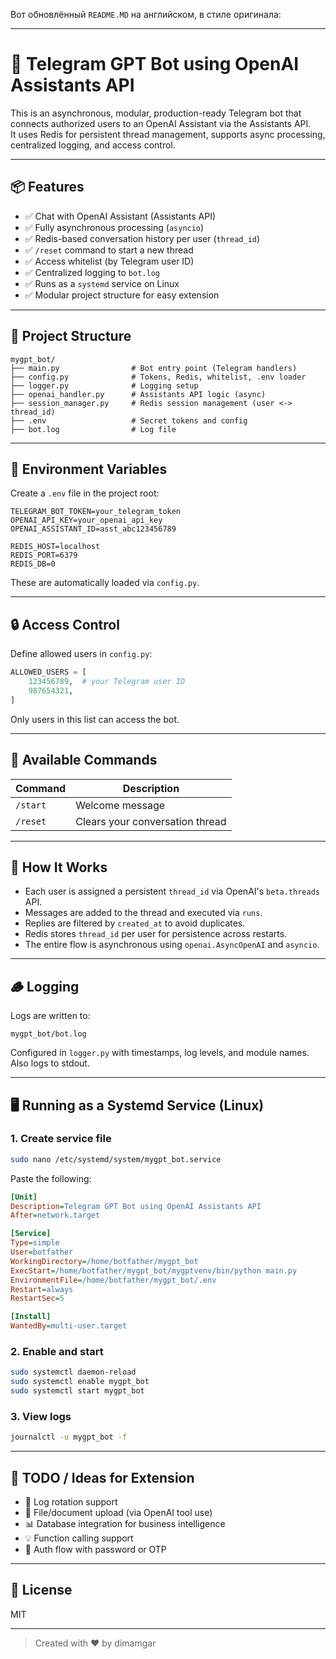 Вот обновлённый `README.MD` на английском, в стиле оригинала:

---

# 🤖 Telegram GPT Bot using OpenAI Assistants API

This is an asynchronous, modular, production-ready Telegram bot that connects authorized users to an OpenAI Assistant via the Assistants API.  
It uses Redis for persistent thread management, supports async processing, centralized logging, and access control.

---

## 📦 Features

- ✅ Chat with OpenAI Assistant (Assistants API)
- ✅ Fully asynchronous processing (`asyncio`)
- ✅ Redis-based conversation history per user (`thread_id`)
- ✅ `/reset` command to start a new thread
- ✅ Access whitelist (by Telegram user ID)
- ✅ Centralized logging to `bot.log`
- ✅ Runs as a `systemd` service on Linux
- ✅ Modular project structure for easy extension

---

## 🧱 Project Structure

```
mygpt_bot/
├── main.py                # Bot entry point (Telegram handlers)
├── config.py              # Tokens, Redis, whitelist, .env loader
├── logger.py              # Logging setup
├── openai_handler.py      # Assistants API logic (async)
├── session_manager.py     # Redis session management (user <-> thread_id)
├── .env                   # Secret tokens and config
├── bot.log                # Log file
```

---

## 🔐 Environment Variables

Create a `.env` file in the project root:

```
TELEGRAM_BOT_TOKEN=your_telegram_token
OPENAI_API_KEY=your_openai_api_key
OPENAI_ASSISTANT_ID=asst_abc123456789

REDIS_HOST=localhost
REDIS_PORT=6379
REDIS_DB=0
```

These are automatically loaded via `config.py`.

---

## 🔒 Access Control

Define allowed users in `config.py`:

```python
ALLOWED_USERS = [
    123456789,  # your Telegram user ID
    987654321,
]
```

Only users in this list can access the bot.

---

## 💬 Available Commands

| Command    | Description                          |
|------------|--------------------------------------|
| `/start`   | Welcome message                      |
| `/reset`   | Clears your conversation thread      |

---

## 🧠 How It Works

- Each user is assigned a persistent `thread_id` via OpenAI's `beta.threads` API.
- Messages are added to the thread and executed via `runs`.
- Replies are filtered by `created_at` to avoid duplicates.
- Redis stores `thread_id` per user for persistence across restarts.
- The entire flow is asynchronous using `openai.AsyncOpenAI` and `asyncio`.

---

## 🪵 Logging

Logs are written to:

```
mygpt_bot/bot.log
```

Configured in `logger.py` with timestamps, log levels, and module names. Also logs to stdout.

---

## 🖥️ Running as a Systemd Service (Linux)

### 1. Create service file

```bash
sudo nano /etc/systemd/system/mygpt_bot.service
```

Paste the following:

```ini
[Unit]
Description=Telegram GPT Bot using OpenAI Assistants API
After=network.target

[Service]
Type=simple
User=botfather
WorkingDirectory=/home/botfather/mygpt_bot
ExecStart=/home/botfather/mygpt_bot/mygptvenv/bin/python main.py
EnvironmentFile=/home/botfather/mygpt_bot/.env
Restart=always
RestartSec=5

[Install]
WantedBy=multi-user.target
```

### 2. Enable and start

```bash
sudo systemctl daemon-reload
sudo systemctl enable mygpt_bot
sudo systemctl start mygpt_bot
```

### 3. View logs

```bash
journalctl -u mygpt_bot -f
```

---

## 🔧 TODO / Ideas for Extension

- 🔄 Log rotation support
- 📎 File/document upload (via OpenAI tool use)
- 📊 Database integration for business intelligence
- 💡 Function calling support
- 🔐 Auth flow with password or OTP

---

## 📄 License

MIT

---

> Created with ❤️ by dimamgar
